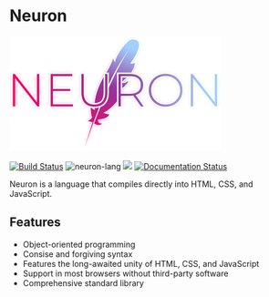# Neuron
![](../g1143.png "Neuron")

[![](https://travis-ci.com/underpig1/neuron-lang.svg?token=mzNPUMLDXoM8ZdHFTfyh&branch=master "Build Status")](https://travis-ci.com/underpig1/neuron-lang)
![](https://github.com/underpig1/neuron-lang/workflows/neuron-lang/badge.svg "neuron-lang")
[![](https://badge.fury.io/js/neuron-lang.svg)](https://badge.fury.io/js/neuron-lang "npm version")
[![](https://readthedocs.org/projects/neuron-lang/badge/?version=master "Documentation Status")](https://neuron-lang.readthedocs.io/en/master/?badge=master)

Neuron is a language that compiles directly into HTML, CSS, and JavaScript.

## Features
- Object-oriented programming
- Consise and forgiving syntax
- Features the long-awaited unity of HTML, CSS, and JavaScript
- Support in most browsers without third-party software
- Comprehensive standard library
